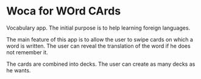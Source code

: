 # Woca for WOrd CArds
Vocabulary app. The initial purpose is to help learning foreign languages.

The main feature of this app is to allow the user to swipe cards on which a word is written.
The user can reveal the translation of the word if he does not remember it.

The cards are combined into decks. The user can create as many decks as he wants.

